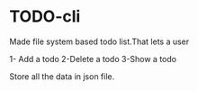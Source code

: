 # TODO-cli

Made file system based todo list.That lets a user 

1- Add a todo
2-Delete a todo
3-Show a todo

Store all the data in json file.
